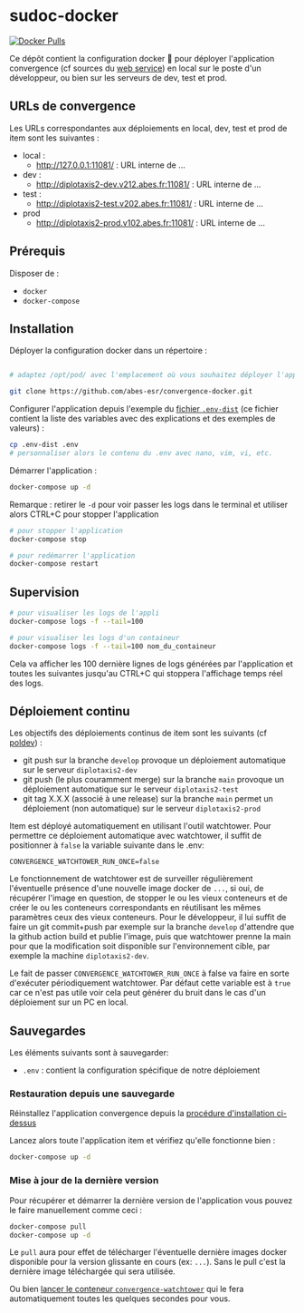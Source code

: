 # sudoc-docker

[![Docker Pulls](https://img.shields.io/docker/pulls/abesesr/item.svg)](https://hub.docker.com/r/abesesr/convergence/)

Ce dépôt contient la configuration docker 🐳 pour déployer l'application convergence (cf sources du [web service](https://github.com/abes-esr/convergence-webservices)) en local sur le poste d'un développeur, ou bien sur les serveurs de dev, test et prod.

## URLs de convergence

Les URLs correspondantes aux déploiements en local, dev, test et prod de item sont les suivantes :

- local :
    - http://127.0.0.1:11081/ : URL interne de ...
- dev :
    - http://diplotaxis2-dev.v212.abes.fr:11081/ : URL interne de ...
- test :
    - http://diplotaxis2-test.v202.abes.fr:11081/ : URL interne de ...
- prod
    - http://diplotaxis2-prod.v102.abes.fr:11081/ : URL interne de ...

## Prérequis
Disposer de :
- ``docker``
- ``docker-compose``

## Installation

Déployer la configuration docker dans un répertoire :

```bash

# adaptez /opt/pod/ avec l'emplacement où vous souhaitez déployer l'application et cloner le projet

git clone https://github.com/abes-esr/convergence-docker.git
```
Configurer l'application depuis l'exemple du [fichier ``.env-dist``](./.env-dist) (ce fichier contient la liste des variables avec des explications et des exemples de valeurs) :

```bash
cp .env-dist .env
# personnaliser alors le contenu du .env avec nano, vim, vi, etc. 
```
Démarrer l'application :

```bash
docker-compose up -d
```

Remarque : retirer le ``-d`` pour voir passer les logs dans le terminal et utiliser alors CTRL+C pour stopper l'application


```bash
# pour stopper l'application
docker-compose stop

# pour redémarrer l'application
docker-compose restart
```
## Supervision

```bash
# pour visualiser les logs de l'appli
docker-compose logs -f --tail=100

# pour visualiser les logs d'un containeur
docker-compose logs -f --tail=100 nom_du_containeur
```

Cela va afficher les 100 dernière lignes de logs générées par l'application et toutes les suivantes jusqu'au CTRL+C qui stoppera l'affichage temps réel des logs.

## Déploiement continu

Les objectifs des déploiements continus de item sont les suivants (cf [poldev](https://github.com/abes-esr/abes-politique-developpement/blob/main/01-Gestion%20du%20code%20source.md#utilisation-des-branches)) :
- git push sur la branche ``develop`` provoque un déploiement automatique sur le serveur ``diplotaxis2-dev``
- git push (le plus couramment merge) sur la branche ``main`` provoque un déploiement automatique sur le serveur ``diplotaxis2-test``
- git tag X.X.X (associé à une release) sur la branche ``main`` permet un déploiement (non automatique) sur le serveur ``diplotaxis2-prod``

Item est déployé automatiquement en utilisant l'outil watchtower. Pour permettre ce déploiement automatique avec watchtower, il suffit de positionner à ``false`` la variable suivante dans le .env:
```env
CONVERGENCE_WATCHTOWER_RUN_ONCE=false
```

Le fonctionnement de watchtower est de surveiller régulièrement l'éventuelle présence d'une nouvelle image docker de ``...``, si oui, de récupérer l'image en question, de stopper le ou les vieux conteneurs et de créer le ou les conteneurs correspondants en réutilisant les mêmes paramètres ceux des vieux conteneurs. Pour le développeur, il lui suffit de faire un git commit+push par exemple sur la branche ``develop`` d'attendre que la github action build et publie l'image, puis que watchtower prenne la main pour que la modification soit disponible sur l'environnement cible, par exemple la machine ``diplotaxis2-dev``.

Le fait de passer ``CONVERGENCE_WATCHTOWER_RUN_ONCE`` à false va faire en sorte d'exécuter périodiquement watchtower. Par défaut cette variable est à ``true`` car ce n'est pas utile voir cela peut générer du bruit dans le cas d'un déploiement sur un PC en local.


## Sauvegardes

Les éléments suivants sont à sauvegarder:
- ``.env`` : contient la configuration spécifique de notre déploiement

### Restauration depuis une sauvegarde

Réinstallez l'application convergence depuis la [procédure d'installation ci-dessus](#installation)

Lancez alors toute l'application item et vérifiez qu'elle fonctionne bien :
```bash
docker-compose up -d
```

### Mise à jour de la dernière version

Pour récupérer et démarrer la dernière version de l'application vous pouvez le faire manuellement comme ceci :
```bash
docker-compose pull
docker-compose up -d
```
Le ``pull`` aura pour effet de télécharger l'éventuelle dernière images docker disponible pour la version glissante en cours (ex: ``...``). Sans le pull c'est la dernière image téléchargée qui sera utilisée.

Ou bien [lancer le conteneur ``convergence-watchtower``](https://github.com/abes-esr/convergence-docker/blob/develop/README.md#d%C3%A9ploiement-continu) qui le fera automatiquement toutes les quelques secondes pour vous.


